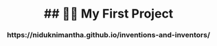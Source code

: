 <h1 align="center">## 🙋‍♂️ My First Project</h1>

<h3 align="center">https://niduknimantha.github.io/inventions-and-inventors/</h3>
